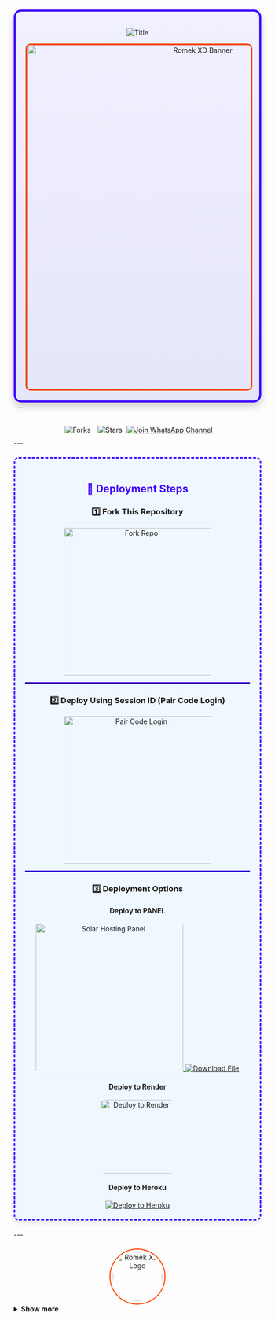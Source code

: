 
<div align="center" style="border: 4px solid #3F00FF; padding: 20px; border-radius: 15px; background: linear-gradient(to bottom, #f0f0ff, #e6e6fa); box-shadow: 0px 8px 15px rgba(0, 0, 0, 0.2);">
  <p align="center">
    <img src="https://readme-typing-svg.demolab.com?font=Ribeye&size=50&pause=1000&color=FF4500&center=true&width=900&height=100&lines=𝐑𝐎𝐌𝐄𝐊%20-𝐗𝐃-V2;%20𝗠𝗨𝗟𝗧𝗜-𝗗𝗘𝗩𝗜𝗖𝗘%20𝗪𝗛𝗔𝗧𝗦𝗔𝗣𝗣%20𝗕𝗢𝗧;%20𝗗𝗘𝗩𝗘𝗟𝗢𝗣𝗘𝗗%20𝗕𝗬%20𝐑𝐎𝐌𝐄𝐊%20𝐗𝐃..💖" alt="Title">
  </p>  <div align="center">
    <a href="https://github.com/ROMEKTRICKS/ROMEK-XD">
      <img src="https://i.ibb.co/9YDL3JF/ROMEK-XD-V2.jpg" alt="Romek XD Banner" width="700" style="border: 3px solid #FF4500; border-radius: 10px;">
    </a>
  </div>
</div>
---

<div align="center" style="margin-top: 20px;">
  <img src="https://img.shields.io/github/forks/ROMEKTRICKS/ROMEK-XD-v2?label=Forks&style=social" alt="Forks" style="margin: 0 5px;">
  <img src="https://img.shields.io/github/stars/ROMEKTRICKS/ROMEK-XD-V2?style=social" alt="Stars" style="margin: 0 5px;">
  <a href="https://whatsapp.com/channel/0029VakaPzeD38CV78dbGf0e" target="_blank">
    <img src="https://img.shields.io/badge/💬%20Join%20WhatsApp%20Channel-green?style=for-the-badge&logo=whatsapp&logoColor=white" alt="Join WhatsApp Channel" style="margin: 10px 0;">
  </a>
</div>
---

<div align="center" style="background: #f0f8ff; padding: 20px; border: 3px dashed #3F00FF; border-radius: 10px; margin: 20px 0; box-shadow: 0px 4px 10px rgba(0, 0, 0, 0.1);">
  <h2 style="color: #3F00FF;">🚀 Deployment Steps</h2>  <h3>1️⃣ Fork This Repository</h3>
  <a href="https://github.com/ROMEKTRICKS/ROMEK-XD-V2/fork" target="_blank">
    <img alt="Fork Repo" src="https://img.shields.io/badge/🍴%20FORK%20THIS%20REPO-black?style=for-the-badge&logo=github&logoColor=white" width="300">
  </a>  <hr style="border-top: 2px solid #3F00FF;">  <h3>2️⃣ Deploy Using Session ID (Pair Code Login)</h3>
  <a href="[https://romex-pair-code.onrender.com/)]" target="_blank">
    <img alt="Pair Code Login" src="https://img.shields.io/badge/🔑%20PAIR%20CODE%20LOGIN-%2300BFFF?style=for-the-badge&logo=link&logoColor=white" width="300">
  </a>  <hr style="border-top: 2px solid #3F00FF;">  <h3>3️⃣ Deployment Options</h3>  <h4>Deploy to PANEL</h4>
  <a href="https://panel.solarhosting.cc" target="_blank">
   <img alt="Solar Hosting Panel" src="https://img.shields.io/badge/%20PANEL%20Solar%20Hosting-orange?style=for-the-badge&logo=internet-explorer&logoColor=white" width="300">
</a>
<a href="https://raw.githubusercontent.com/ROMEKTRICKS/ROMEK-XD-V2-data/main/ROMEK-XD-V2.zip" download>
   <img src="https://img.shields.io/badge/📥%20Download%20from%20GitHub-blue?style=for-the-badge&logo=github&logoColor=white" alt="Download File">
</a>
  </a>  <h4>Deploy to Render</h4>
  <a href="https://dashboard.render.com/" target="_blank">
    <img src="https://telegra.ph/file/c15e952f017c10e12f431.jpg" alt="Deploy to Render" width="150" style="border-radius: 8px;">
  </a>  <h4>Deploy to Heroku</h4>
  <a href="https://dashboard.heroku.com/new?template=https://github.com/ROMEKTRICKS/ROMEK-XD-V2" target="_blank">
    <img src="https://www.herokucdn.com/deploy/button.svg" alt="Deploy to Heroku">
  </a>
</div>
---

<div align="center" style="margin-top: 20px;">
  <a href="https://github.com/ROMEKTRICKS/">
    <img src="https://i.ibb.co/FsmcYzg/ROMEK-XD-V2.jpg" alt="Romek XD Logo" width="100" style="border: 2px solid #FF4500; border-radius: 50%; padding: 5px;">
  </a>
</div>

<details>
  <summary><strong>Show more</strong></summary>


## GitHub Deployment

```yaml
name: Node.js CI

on:
  push:
    branches:
      - main
  pull_request:
    branches:
      - main
  schedule:
    - cron: '0 */6 * * *'  

jobs:
  build:

    runs-on: ubuntu-latest

    strategy:
      matrix:
        node-version: [20.x]

    steps:
    - name: Checkout repository
      uses: actions/checkout@v3

    - name: Set up Node.js
      uses: actions/setup-node@v3
      with:
        node-version: ${{ matrix.node-version }}

    - name: Install dependencies
      run: npm install

    - name: Install FFmpeg
      run: sudo apt-get install -y ffmpeg

    - name: Start application with timeout
      run: |
        timeout 21590s npm start  # Limits run to 5h 59m 50s

    - name: Save state (Optional)
      run: |
        ./save_state.sh
---
